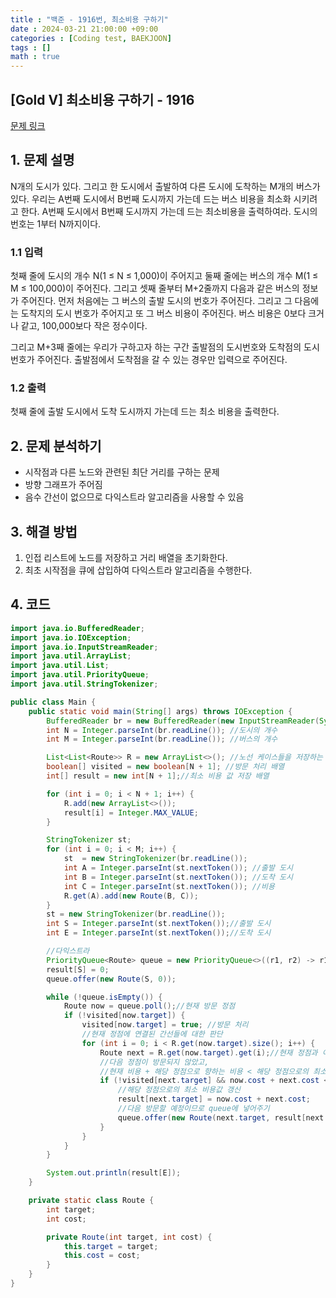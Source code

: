 ```yaml
---
title : "백준 - 1916번, 최소비용 구하기"
date : 2024-03-21 21:00:00 +09:00
categories : [Coding test, BAEKJOON]
tags : []
math : true
---
```


## [Gold V] 최소비용 구하기 - 1916 

[문제 링크](https://www.acmicpc.net/problem/1916) 

## 1. 문제 설명

<p>N개의 도시가 있다. 그리고 한 도시에서 출발하여 다른 도시에 도착하는 M개의 버스가 있다. 우리는 A번째 도시에서 B번째 도시까지 가는데 드는 버스 비용을 최소화 시키려고 한다. A번째 도시에서 B번째 도시까지 가는데 드는 최소비용을 출력하여라. 도시의 번호는 1부터 N까지이다.</p>

### 1.1 입력 

 <p>첫째 줄에 도시의 개수 N(1 ≤ N ≤ 1,000)이 주어지고 둘째 줄에는 버스의 개수 M(1 ≤ M ≤ 100,000)이 주어진다. 그리고 셋째 줄부터 M+2줄까지 다음과 같은 버스의 정보가 주어진다. 먼저 처음에는 그 버스의 출발 도시의 번호가 주어진다. 그리고 그 다음에는 도착지의 도시 번호가 주어지고 또 그 버스 비용이 주어진다. 버스 비용은 0보다 크거나 같고, 100,000보다 작은 정수이다.</p>

<p>그리고 M+3째 줄에는 우리가 구하고자 하는 구간 출발점의 도시번호와 도착점의 도시번호가 주어진다. 출발점에서 도착점을 갈 수 있는 경우만 입력으로 주어진다.</p>

### 1.2 출력 

 <p>첫째 줄에 출발 도시에서 도착 도시까지 가는데 드는 최소 비용을 출력한다.</p>

## 2. 문제 분석하기

- 시작점과 다른 노드와 관련된 최단 거리를 구하는 문제
- 방향 그래프가 주어짐
- 음수 간선이 없으므로 다익스트라 알고리즘을 사용할 수 있음

## 3. 해결 방법

1. 인접 리스트에 노드를 저장하고 거리 배열을 초기화한다.
2. 최초 시작점을 큐에 삽입하여 다익스트라 알고리즘을 수행한다. 

## 4. 코드

```java
import java.io.BufferedReader;
import java.io.IOException;
import java.io.InputStreamReader;
import java.util.ArrayList;
import java.util.List;
import java.util.PriorityQueue;
import java.util.StringTokenizer;

public class Main {
    public static void main(String[] args) throws IOException {
        BufferedReader br = new BufferedReader(new InputStreamReader(System.in));
        int N = Integer.parseInt(br.readLine()); //도시의 개수
        int M = Integer.parseInt(br.readLine()); //버스의 개수

        List<List<Route>> R = new ArrayList<>(); //노선 케이스들을 저장하는 배열
        boolean[] visited = new boolean[N + 1]; //방문 처리 배열
        int[] result = new int[N + 1];//최소 비용 값 저장 배열

        for (int i = 0; i < N + 1; i++) {
            R.add(new ArrayList<>());
            result[i] = Integer.MAX_VALUE;
        }

        StringTokenizer st;
        for (int i = 0; i < M; i++) {
            st  = new StringTokenizer(br.readLine());
            int A = Integer.parseInt(st.nextToken()); //출발 도시
            int B = Integer.parseInt(st.nextToken()); //도착 도시
            int C = Integer.parseInt(st.nextToken()); //비용
            R.get(A).add(new Route(B, C));
        }
        st = new StringTokenizer(br.readLine());
        int S = Integer.parseInt(st.nextToken());//출발 도시
        int E = Integer.parseInt(st.nextToken());//도착 도시

        //다익스트라
        PriorityQueue<Route> queue = new PriorityQueue<>((r1, r2) -> r1.cost - r2.cost);
        result[S] = 0;
        queue.offer(new Route(S, 0));

        while (!queue.isEmpty()) {
            Route now = queue.poll();//현재 방문 정점
            if (!visited[now.target]) {
                visited[now.target] = true; //방문 처리
                //현재 정점에 연결된 간선들에 대한 판단
                for (int i = 0; i < R.get(now.target).size(); i++) {
                    Route next = R.get(now.target).get(i);//현재 정점과 이어질 다음 정점
                    //다음 정점이 방문되지 않았고,
                    //현재 비용 + 해당 정점으로 향하는 비용 < 해당 정점으로의 최소 비용값이라면
                    if (!visited[next.target] && now.cost + next.cost < result[next.target]) {
                        //해당 정점으로의 최소 비용값 갱신
                        result[next.target] = now.cost + next.cost;
                        //다음 방문할 예정이므로 queue에 넣어주기
                        queue.offer(new Route(next.target, result[next.target]));
                    }
                }
            }
        }

        System.out.println(result[E]);
    }

    private static class Route {
        int target;
        int cost;

        private Route(int target, int cost) {
            this.target = target;
            this.cost = cost;
        }
    }
}
```
